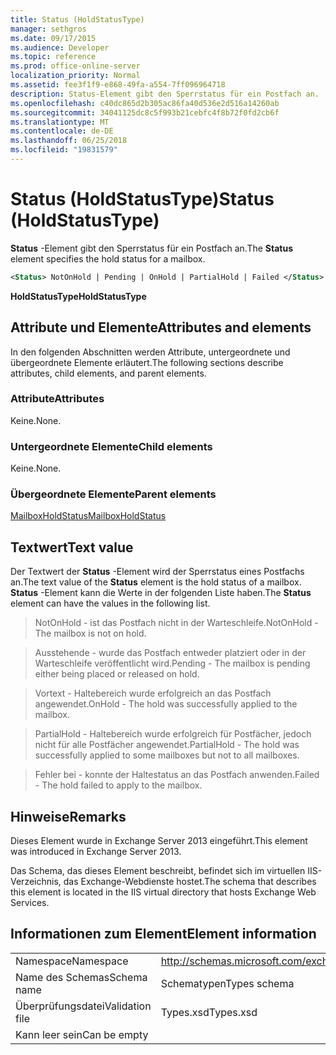 ```yaml
---
title: Status (HoldStatusType)
manager: sethgros
ms.date: 09/17/2015
ms.audience: Developer
ms.topic: reference
ms.prod: office-online-server
localization_priority: Normal
ms.assetid: fee3f1f9-e868-49fa-a554-7ff096964718
description: Status-Element gibt den Sperrstatus für ein Postfach an.
ms.openlocfilehash: c40dc865d2b305ac86fa40d536e2d516a14260ab
ms.sourcegitcommit: 34041125dc8c5f993b21cebfc4f8b72f0fd2cb6f
ms.translationtype: MT
ms.contentlocale: de-DE
ms.lasthandoff: 06/25/2018
ms.locfileid: "19831579"
---
```

# <a name="status-holdstatustype"></a><span data-ttu-id="7c2ca-103">Status (HoldStatusType)</span><span class="sxs-lookup"><span data-stu-id="7c2ca-103">Status (HoldStatusType)</span></span>

<span data-ttu-id="7c2ca-104">**Status** -Element gibt den Sperrstatus für ein Postfach an.</span><span class="sxs-lookup"><span data-stu-id="7c2ca-104">The **Status** element specifies the hold status for a mailbox.</span></span> 
  
```XML
<Status> NotOnHold | Pending | OnHold | PartialHold | Failed </Status>
```

 <span data-ttu-id="7c2ca-105">**HoldStatusType**</span><span class="sxs-lookup"><span data-stu-id="7c2ca-105">**HoldStatusType**</span></span>
## <a name="attributes-and-elements"></a><span data-ttu-id="7c2ca-106">Attribute und Elemente</span><span class="sxs-lookup"><span data-stu-id="7c2ca-106">Attributes and elements</span></span>

<span data-ttu-id="7c2ca-107">In den folgenden Abschnitten werden Attribute, untergeordnete und übergeordnete Elemente erläutert.</span><span class="sxs-lookup"><span data-stu-id="7c2ca-107">The following sections describe attributes, child elements, and parent elements.</span></span>
  
### <a name="attributes"></a><span data-ttu-id="7c2ca-108">Attribute</span><span class="sxs-lookup"><span data-stu-id="7c2ca-108">Attributes</span></span>

<span data-ttu-id="7c2ca-109">Keine.</span><span class="sxs-lookup"><span data-stu-id="7c2ca-109">None.</span></span>
  
### <a name="child-elements"></a><span data-ttu-id="7c2ca-110">Untergeordnete Elemente</span><span class="sxs-lookup"><span data-stu-id="7c2ca-110">Child elements</span></span>

<span data-ttu-id="7c2ca-111">Keine.</span><span class="sxs-lookup"><span data-stu-id="7c2ca-111">None.</span></span>
  
### <a name="parent-elements"></a><span data-ttu-id="7c2ca-112">Übergeordnete Elemente</span><span class="sxs-lookup"><span data-stu-id="7c2ca-112">Parent elements</span></span>

[<span data-ttu-id="7c2ca-113">MailboxHoldStatus</span><span class="sxs-lookup"><span data-stu-id="7c2ca-113">MailboxHoldStatus</span></span>](mailboxholdstatus.md)
  
## <a name="text-value"></a><span data-ttu-id="7c2ca-114">Textwert</span><span class="sxs-lookup"><span data-stu-id="7c2ca-114">Text value</span></span>

<span data-ttu-id="7c2ca-115">Der Textwert der **Status** -Element wird der Sperrstatus eines Postfachs an.</span><span class="sxs-lookup"><span data-stu-id="7c2ca-115">The text value of the **Status** element is the hold status of a mailbox.</span></span> <span data-ttu-id="7c2ca-116">**Status** -Element kann die Werte in der folgenden Liste haben.</span><span class="sxs-lookup"><span data-stu-id="7c2ca-116">The **Status** element can have the values in the following list.</span></span> 
  
> <span data-ttu-id="7c2ca-117">NotOnHold - ist das Postfach nicht in der Warteschleife.</span><span class="sxs-lookup"><span data-stu-id="7c2ca-117">NotOnHold - The mailbox is not on hold.</span></span>
    
> <span data-ttu-id="7c2ca-118">Ausstehende - wurde das Postfach entweder platziert oder in der Warteschleife veröffentlicht wird.</span><span class="sxs-lookup"><span data-stu-id="7c2ca-118">Pending - The mailbox is pending either being placed or released on hold.</span></span> 
    
> <span data-ttu-id="7c2ca-119">Vortext - Haltebereich wurde erfolgreich an das Postfach angewendet.</span><span class="sxs-lookup"><span data-stu-id="7c2ca-119">OnHold - The hold was successfully applied to the mailbox.</span></span> 
    
> <span data-ttu-id="7c2ca-120">PartialHold - Haltebereich wurde erfolgreich für Postfächer, jedoch nicht für alle Postfächer angewendet.</span><span class="sxs-lookup"><span data-stu-id="7c2ca-120">PartialHold - The hold was successfully applied to some mailboxes but not to all mailboxes.</span></span>
    
> <span data-ttu-id="7c2ca-121">Fehler bei - konnte der Haltestatus an das Postfach anwenden.</span><span class="sxs-lookup"><span data-stu-id="7c2ca-121">Failed - The hold failed to apply to the mailbox.</span></span>
    
## <a name="remarks"></a><span data-ttu-id="7c2ca-122">Hinweise</span><span class="sxs-lookup"><span data-stu-id="7c2ca-122">Remarks</span></span>

<span data-ttu-id="7c2ca-123">Dieses Element wurde in Exchange Server 2013 eingeführt.</span><span class="sxs-lookup"><span data-stu-id="7c2ca-123">This element was introduced in Exchange Server 2013.</span></span>
  
<span data-ttu-id="7c2ca-124">Das Schema, das dieses Element beschreibt, befindet sich im virtuellen IIS-Verzeichnis, das Exchange-Webdienste hostet.</span><span class="sxs-lookup"><span data-stu-id="7c2ca-124">The schema that describes this element is located in the IIS virtual directory that hosts Exchange Web Services.</span></span>
  
## <a name="element-information"></a><span data-ttu-id="7c2ca-125">Informationen zum Element</span><span class="sxs-lookup"><span data-stu-id="7c2ca-125">Element information</span></span>

|||
|:-----|:-----|
|<span data-ttu-id="7c2ca-126">Namespace</span><span class="sxs-lookup"><span data-stu-id="7c2ca-126">Namespace</span></span>  <br/> |http://schemas.microsoft.com/exchange/services/2006/types  <br/> |
|<span data-ttu-id="7c2ca-127">Name des Schemas</span><span class="sxs-lookup"><span data-stu-id="7c2ca-127">Schema name</span></span>  <br/> |<span data-ttu-id="7c2ca-128">Schematypen</span><span class="sxs-lookup"><span data-stu-id="7c2ca-128">Types schema</span></span>  <br/> |
|<span data-ttu-id="7c2ca-129">Überprüfungsdatei</span><span class="sxs-lookup"><span data-stu-id="7c2ca-129">Validation file</span></span>  <br/> |<span data-ttu-id="7c2ca-130">Types.xsd</span><span class="sxs-lookup"><span data-stu-id="7c2ca-130">Types.xsd</span></span>  <br/> |
|<span data-ttu-id="7c2ca-131">Kann leer sein</span><span class="sxs-lookup"><span data-stu-id="7c2ca-131">Can be empty</span></span>  <br/> ||
   

